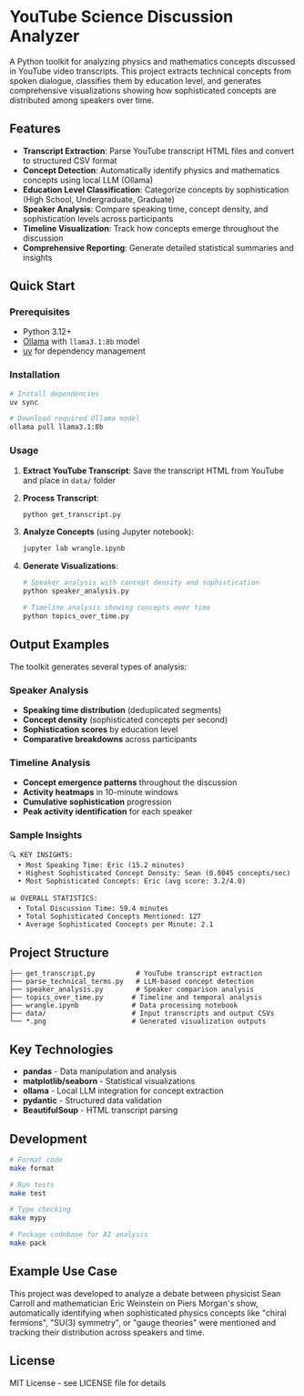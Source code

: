# YouTube Science Discussion Analyzer

A Python toolkit for analyzing physics and mathematics concepts discussed in YouTube video transcripts. This project extracts technical concepts from spoken dialogue, classifies them by education level, and generates comprehensive visualizations showing how sophisticated concepts are distributed among speakers over time.

## Features

- **Transcript Extraction**: Parse YouTube transcript HTML files and convert to structured CSV format
- **Concept Detection**: Automatically identify physics and mathematics concepts using local LLM (Ollama)
- **Education Level Classification**: Categorize concepts by sophistication (High School, Undergraduate, Graduate)
- **Speaker Analysis**: Compare speaking time, concept density, and sophistication levels across participants
- **Timeline Visualization**: Track how concepts emerge throughout the discussion
- **Comprehensive Reporting**: Generate detailed statistical summaries and insights

## Quick Start

### Prerequisites

- Python 3.12+
- [Ollama](https://ollama.ai/) with `llama3.1:8b` model
- [uv](https://github.com/astral-sh/uv) for dependency management

### Installation

```bash
# Install dependencies
uv sync

# Download required Ollama model
ollama pull llama3.1:8b
```

### Usage

1. **Extract YouTube Transcript**: Save the transcript HTML from YouTube and place in `data/` folder

2. **Process Transcript**:
   ```bash
   python get_transcript.py
   ```

3. **Analyze Concepts** (using Jupyter notebook):
   ```bash
   jupyter lab wrangle.ipynb
   ```

4. **Generate Visualizations**:
   ```bash
   # Speaker analysis with concept density and sophistication
   python speaker_analysis.py
   
   # Timeline analysis showing concepts over time
   python topics_over_time.py
   ```

## Output Examples

The toolkit generates several types of analysis:

### Speaker Analysis
- **Speaking time distribution** (deduplicated segments)
- **Concept density** (sophisticated concepts per second)
- **Sophistication scores** by education level
- **Comparative breakdowns** across participants

### Timeline Analysis
- **Concept emergence patterns** throughout the discussion
- **Activity heatmaps** in 10-minute windows  
- **Cumulative sophistication** progression
- **Peak activity identification** for each speaker

### Sample Insights
```
🔍 KEY INSIGHTS:
  • Most Speaking Time: Eric (15.2 minutes)
  • Highest Sophisticated Concept Density: Sean (0.0045 concepts/sec)
  • Most Sophisticated Concepts: Eric (avg score: 3.2/4.0)

📊 OVERALL STATISTICS:
  • Total Discussion Time: 59.4 minutes
  • Total Sophisticated Concepts Mentioned: 127
  • Average Sophisticated Concepts per Minute: 2.1
```

## Project Structure

```
├── get_transcript.py          # YouTube transcript extraction
├── parse_technical_terms.py   # LLM-based concept detection
├── speaker_analysis.py        # Speaker comparison analysis
├── topics_over_time.py       # Timeline and temporal analysis
├── wrangle.ipynb             # Data processing notebook
├── data/                     # Input transcripts and output CSVs
└── *.png                     # Generated visualization outputs
```

## Key Technologies

- **pandas** - Data manipulation and analysis
- **matplotlib/seaborn** - Statistical visualizations
- **ollama** - Local LLM integration for concept extraction
- **pydantic** - Structured data validation
- **BeautifulSoup** - HTML transcript parsing

## Development

```bash
# Format code
make format

# Run tests
make test

# Type checking
make mypy

# Package codebase for AI analysis
make pack
```

## Example Use Case

This project was developed to analyze a debate between physicist Sean Carroll and mathematician Eric Weinstein on Piers Morgan's show, automatically identifying when sophisticated physics concepts like "chiral fermions", "SU(3) symmetry", or "gauge theories" were mentioned and tracking their distribution across speakers and time.

## License

MIT License - see LICENSE file for details